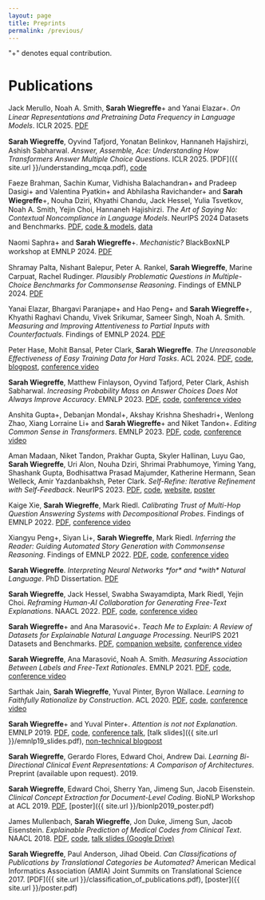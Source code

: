 ```yaml
---
layout: page
title: Preprints
permalink: /previous/
---
```

"+" denotes equal contribution.

# Publications

Jack Merullo, Noah A. Smith, **Sarah Wiegreﬀe**+ and Yanai Elazar+. *On Linear Representations and Pretraining Data Frequency in Language Models*. ICLR 2025. [PDF](https://openreview.net/pdf?id=EDoD3DgivF)

**Sarah Wiegreﬀe**, Oyvind Tafjord, Yonatan Belinkov, Hannaneh Hajishirzi, Ashish Sabharwal. *Answer, Assemble, Ace: Understanding How Transformers Answer Multiple Choice Questions*. ICLR 2025. [PDF]({{ site.url }}/understanding_mcqa.pdf), [code](https://github.com/allenai/understanding_mcqa)
<!-- [PDF](https://arxiv.org/abs/2407.15018) -->

Faeze Brahman, Sachin Kumar, Vidhisha Balachandran+ and Pradeep Dasigi+ and Valentina Pyatkin+ and Abhilasha Ravichander+ and **Sarah Wiegreﬀe**+, Nouha Dziri, Khyathi Chandu, Jack Hessel, Yulia Tsvetkov, Noah A. Smith, Yejin Choi, Hannaneh Hajishirzi. *The Art of Saying No: Contextual Noncompliance in Language Models*. NeurIPS 2024 Datasets and Benchmarks. [PDF](https://arxiv.org/abs/2407.12043), [code & models](https://github.com/allenai/noncompliance), [data](https://huggingface.co/datasets/allenai/coconot)

Naomi Saphra+ and **Sarah Wiegreﬀe**+. *Mechanistic?* BlackBoxNLP workshop at EMNLP 2024. [PDF](https://openreview.net/forum?id=schAf4BPtD)

Shramay Palta, Nishant Balepur, Peter A. Rankel, **Sarah Wiegreﬀe**, Marine Carpuat, Rachel Rudinger. *Plausibly Problematic Questions in Multiple-Choice Benchmarks for Commonsense Reasoning*. Findings of EMNLP 2024. [PDF](https://openreview.net/forum?id=4nFfHw0woo)

Yanai Elazar, Bhargavi Paranjape+ and Hao Peng+ and **Sarah Wiegreffe**+, Khyathi Raghavi Chandu, Vivek Srikumar, Sameer Singh, Noah A. Smith. *Measuring and Improving Attentiveness to Partial Inputs with Counterfactuals*. Findings of EMNLP 2024. [PDF](https://arxiv.org/abs/2311.09605)

Peter Hase, Mohit Bansal, Peter Clark, **Sarah Wiegreffe**. *The Unreasonable Effectiveness of Easy Training Data for Hard Tasks*. ACL 2024. [PDF](https://arxiv.org/abs/2401.06751), [code](https://github.com/allenai/easy-to-hard-generalization), [blogpost](https://blog.allenai.org/the-unreasonable-effectiveness-of-easy-training-data-0a66e2ea6fa7), [conference video](https://underline.io/events/466/posters/18353/poster/102183-the-unreasonable-effectiveness-of-easy-training-data-for-hard-tasks)

**Sarah Wiegreffe**, Matthew Finlayson, Oyvind Tafjord, Peter Clark, Ashish Sabharwal. *Increasing Probability Mass on Answer Choices Does Not Always Improve Accuracy*. EMNLP 2023. [PDF](https://aclanthology.org/2023.emnlp-main.522/), [code](https://github.com/allenai/revisiting_surface_form_competition), [conference video](https://aclanthology.org/2023.emnlp-main.522.mp4)

Anshita Gupta+, Debanjan Mondal+, Akshay Krishna Sheshadri+, Wenlong Zhao, Xiang Lorraine Li+ and **Sarah Wiegreffe**+ and Niket Tandon+. *Editing Common Sense in Transformers*. EMNLP 2023. [PDF](https://aclanthology.org/2023.emnlp-main.511/), [code](https://github.com/anshitag/memit_csk), [conference video](https://aclanthology.org/2023.emnlp-main.511.mp4)

Aman Madaan, Niket Tandon, Prakhar Gupta, Skyler Hallinan, Luyu Gao, **Sarah Wiegreffe**, Uri Alon, Nouha Dziri, Shrimai Prabhumoye, Yiming Yang, Shashank Gupta, Bodhisattwa Prasad Majumder, Katherine Hermann, Sean Welleck, Amir Yazdanbakhsh, Peter Clark. *Self-Refine: Iterative Refinement with Self-Feedback*. NeurIPS 2023. [PDF](https://openreview.net/forum?id=S37hOerQLB), [code](https://github.com/madaan/self-refine), [website](https://selfrefine.info/), [poster](https://neurips.cc/media/neurips-2023/Slides/71632.pdf)
<!-- https://arxiv.org/abs/2303.17651 -->

Kaige Xie, **Sarah Wiegreffe**, Mark Riedl. *Calibrating Trust of Multi-Hop Question Answering Systems with Decompositional Probes*. Findings of EMNLP 2022. [PDF](https://aclanthology.org/2022.findings-emnlp.209/), [conference video](https://aclanthology.org/2022.findings-emnlp.209.mp4)
<!-- , [code](https://github.com/kaigexie/decompositional-probing) -->

Xiangyu Peng+, Siyan Li+, **Sarah Wiegreffe**, Mark Riedl. *Inferring the Reader: Guiding Automated Story Generation with Commonsense Reasoning*. Findings of EMNLP 2022. [PDF](https://aclanthology.org/2022.findings-emnlp.520/), [code](https://github.com/xiangyu-peng/CAST_public), [conference video](https://aclanthology.org/2022.findings-emnlp.520.mp4)
<!-- https://arxiv.org/abs/2105.01311 -->

**Sarah Wiegreffe**. *Interpreting Neural Networks \*for\* and \*with\* Natural Language*. PhD Dissertation. [PDF](https://smartech.gatech.edu/handle/1853/67202)

**Sarah Wiegreffe**, Jack Hessel, Swabha Swayamdipta, Mark Riedl, Yejin Choi. *Reframing Human-AI Collaboration for Generating Free-Text Explanations*. NAACL 2022. [PDF](https://aclanthology.org/2022.naacl-main.47/), [code](https://github.com/allenai/few_shot_explanations/), [conference video](https://www.youtube.com/watch?v=4gfBd9av7rA)

**Sarah Wiegreffe**+ and Ana Marasović+. *Teach Me to Explain: A Review of Datasets for Explainable Natural Language Processing*. NeurIPS 2021 Datasets and Benchmarks. [PDF](https://datasets-benchmarks-proceedings.neurips.cc/paper/2021/hash/698d51a19d8a121ce581499d7b701668-Abstract-round1.html), [companion website](https://exnlpdatasets.github.io/), [conference video](https://slideslive.com/38969466/teach-me-to-explain-a-review-of-datasets-for-explainable-natural-language-processing?ref=speaker-34108-latest)

**Sarah Wiegreffe**, Ana Marasović, Noah A. Smith. *Measuring Association Between Labels and Free-Text Rationales*. EMNLP 2021. [PDF](https://aclanthology.org/2021.emnlp-main.804/), [code](https://github.com/allenai/label_rationale_association), [conference video](https://www.youtube.com/watch?v=faEWYzEfTGQ)

Sarthak Jain, **Sarah Wiegreffe**, Yuval Pinter, Byron Wallace. *Learning to Faithfully Rationalize by Construction*. ACL 2020. [PDF](https://www.aclweb.org/anthology/2020.acl-main.409/), [code](https://github.com/successar/FRESH), [conference video](https://slideslive.com/38929220/learning-to-faithfully-rationalize-by-construction)

**Sarah Wiegreffe**+ and Yuval Pinter+. *Attention is not not Explanation*. EMNLP 2019. [PDF](https://www.aclweb.org/anthology/D19-1002/), [code](https://github.com/sarahwie/attention), [conference talk](https://vimeo.com/404731845), [talk slides]({{ site.url }}/emnlp19_slides.pdf), [non-technical blogpost](https://mlatgt.blog/2020/03/25/explaining-machine-learning-models-for-natural-language/)

**Sarah Wiegreffe**, Gerardo Flores, Edward Choi, Andrew Dai. *Learning Bi-Directional Clinical Event Representations: A Comparison of Architectures*. Preprint (available upon request). 2019. 

**Sarah Wiegreffe**, Edward Choi, Sherry Yan, Jimeng Sun, Jacob Eisenstein. *Clinical Concept Extraction for Document-Level Coding*. BioNLP Workshop at ACL 2019. [PDF](https://www.aclweb.org/anthology/W19-5028), [poster]({{ site.url }}/bionlp2019_poster.pdf)

James Mullenbach, **Sarah Wiegreffe**, Jon Duke, Jimeng Sun, Jacob Eisenstein. *Explainable Prediction of Medical Codes from Clinical Text*. NAACL 2018. [PDF](https://www.aclweb.org/anthology/N18-1100), [code](https://github.com/jamesmullenbach/caml-mimic), [talk slides (Google Drive)](https://docs.google.com/presentation/d/1UcUpFK9GyNCBZwqdh3nz1oLTZSmt_jMPKFhvbHbFpxM/edit?usp=sharing)

**Sarah Wiegreffe**, Paul Anderson, Jihad Obeid. *Can Classifications of Publications by Translational Categories be Automated?* American Medical Informatics Association (AMIA) Joint Summits on Translational Science 2017. [PDF]({{ site.url }}/classification_of_publications.pdf), [poster]({{ site.url }}/poster.pdf)
